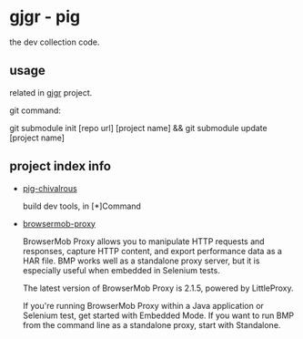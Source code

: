 # gjgr - pig

the dev collection code.

## usage

related in [gjgr](https://github.com/gwdgithubnom/gjgr) project.

git command:

git submodule init [repo url] [project name] && git submodule update [project name]

## project index info

* [pig-chivalrous](https://github.com/gwdgithubnom/pig-chivalrous)

  build dev tools, in [*]Command

* [browsermob-proxy](https://github.com/lightbody/browsermob-proxy)

   BrowserMob Proxy allows you to manipulate HTTP requests and responses, capture HTTP content, and export performance data as a HAR file. BMP works well as a standalone proxy server, but it is especially useful when embedded in Selenium tests.

   The latest version of BrowserMob Proxy is 2.1.5, powered by LittleProxy.

   If you're running BrowserMob Proxy within a Java application or Selenium test, get started with Embedded Mode. If you want to run BMP from the command line as a standalone proxy, start with Standalone.

